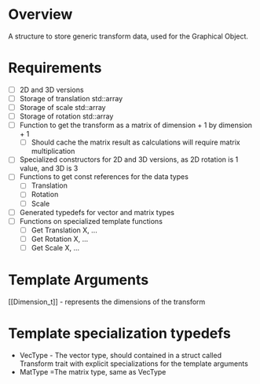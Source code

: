 # Overview
A structure to store generic transform data, used for the Graphical Object.

# Requirements
 - [ ] 2D and 3D versions
 - [ ] Storage of translation std::array
 - [ ] Storage of scale std::array
 - [ ] Storage of rotation std::array
 - [ ] Function to get the transform as a matrix of dimension + 1 by dimension + 1
	 - [ ] Should cache the matrix result as calculations will require matrix multiplication
 - [ ] Specialized constructors for 2D and 3D versions, as 2D rotation is 1 value, and 3D is 3
 - [ ] Functions to get const references for the data types
	 - [ ] Translation
	 - [ ] Rotation
	 - [ ] Scale
 - [ ] Generated typedefs for vector and matrix types
 - [ ] Functions on specialized template functions
	 - [ ] Get Translation X, ...
	 - [ ] Get Rotation X, ...
	 - [ ] Get Scale X, ...

# Template Arguments
[[Dimension_t]] - represents the dimensions of the transform

# Template specialization typedefs

- VecType - The vector type,  should contained in a struct called Transform trait with explicit specializations for the template arguments
- MatType =The matrix type, same as VecType
